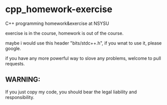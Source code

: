 # cpp_homework-exercise

C++ programming homework&amp;exercise at NSYSU

exercise is in the course, homework is out of the course.

maybe i would use this header "bits/stdc++.h", if you wnat to use it, please google.

if you have any more powerful way to slove any problems, welcome to pull requests.

## WARNING:
If you just copy my code, you should bear the legal liability and responsibility.